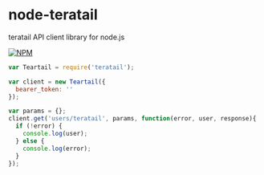 # node-teratail
teratail API client library for node.js

[![NPM](https://nodei.co/npm/teratail.png)](https://nodei.co/npm/teratail/)

```javascript
var Teartail = require('teratail');

var client = new Teartail({
  bearer_token: ''
});

var params = {};
client.get('users/teratail', params, function(error, user, response){
  if (!error) {
    console.log(user);
  } else {
    console.log(error);
  }
});
```